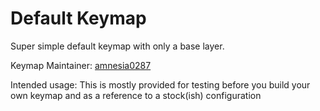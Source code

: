Default Keymap
===

Super simple default keymap with only a base layer.

Keymap Maintainer: [amnesia0287](https://github.com/amnesia0287)

Intended usage: This is mostly provided for testing before you build your own keymap and as a reference to a stock(ish) configuration
